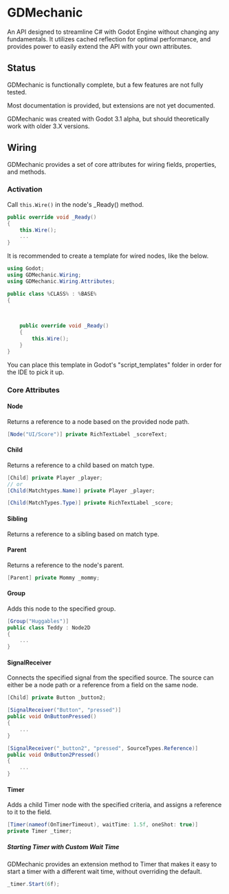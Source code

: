 # GDMechanic
An API designed to streamline C# with Godot Engine without changing any fundamentals. It utilizes cached reflection for optimal performance, and provides power to easily extend the API with your own attributes.

## Status
GDMechanic is functionally complete, but a few features are not fully tested.

Most documentation is provided, but extensions are not yet documented.

GDMechanic was created with Godot 3.1 alpha, but should theoretically work with older 3.X versions.

## Wiring
GDMechanic provides a set of core attributes for wiring fields, properties, and methods.

### Activation
Call `this.Wire()` in the node's _Ready() method.

```cs
public override void _Ready()
{
	this.Wire();
	...
}
```
It is recommended to create a template for wired nodes, like the below.
```cs
using Godot;
using GDMechanic.Wiring;
using GDMechanic.Wiring.Attributes;

public class %CLASS% : %BASE%
{
	
	
	
	public override void _Ready()
	{
		this.Wire();
	}
}
```
You can place this template in Godot's "script_templates" folder in order for the IDE to pick it up.

### Core Attributes

#### Node
Returns a reference to a node based on the provided node path.

```cs
[Node("UI/Score")] private RichTextLabel _scoreText;
```

#### Child
Returns a reference to a child based on match type.

```cs
[Child] private Player _player;
// or
[Child(Matchtypes.Name)] private Player _player;

[Child(MatchTypes.Type)] private RichTextLabel _score;
```

#### Sibling
Returns a reference to a sibling based on match type.

#### Parent
Returns a reference to the node's parent.

```cs
[Parent] private Mommy _mommy;
```

#### Group
Adds this node to the specified group.

```cs
[Group("Huggables")]
public class Teddy : Node2D
{
	...
}
```

#### SignalReceiver
Connects the specified signal from the specified source. The source can either be a node path or a reference from a field on the same node.

```cs
[Child] private Button _button2;

[SignalReceiver("Button", "pressed")]
public void OnButtonPressed()
{
	...
}

[SignalReceiver("_button2", "pressed", SourceTypes.Reference)]
public void OnButton2Pressed()
{
	...
}
```

#### Timer
Adds a child Timer node with the specified criteria, and assigns a reference to it to the field.

```cs
[Timer(nameof(OnTimerTimeout), waitTime: 1.5f, oneShot: true)]
private Timer _timer;
```

##### Starting Timer with Custom Wait Time
GDMechanic provides an extension method to Timer that makes it easy to start a timer with a different wait time, without overriding the default.
```cs
_timer.Start(6f);
```

